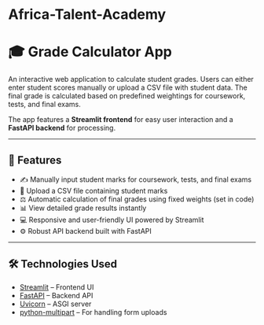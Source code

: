 # Africa-Talent-Academy
# 🎓 Grade Calculator App

An interactive web application to calculate student grades. Users can either enter student scores manually or upload a CSV file with student data. The final grade is calculated based on predefined weightings for coursework, tests, and final exams.

The app features a **Streamlit frontend** for easy user interaction and a **FastAPI backend** for processing.

---

## 🚀 Features

- ✍️ Manually input student marks for coursework, tests, and final exams
- 📂 Upload a CSV file containing student marks
- ⚖️ Automatic calculation of final grades using fixed weights (set in code)
- 📊 View detailed grade results instantly
- 💻 Responsive and user-friendly UI powered by Streamlit
- ⚙️ Robust API backend built with FastAPI

---

## 🛠 Technologies Used

- [Streamlit](https://streamlit.io/) – Frontend UI
- [FastAPI](https://fastapi.tiangolo.com/) – Backend API
- [Uvicorn](https://www.uvicorn.org/) – ASGI server
- [python-multipart](https://pypi.org/project/python-multipart/) – For handling form uploads
